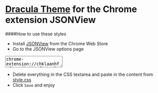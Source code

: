 # [Dracula Theme](https://github.com/zenorocha/dracula-theme) for the Chrome extension JSONView

####How to use these styles
- Install [JSONView](https://chrome.google.com/webstore/detail/jsonview/chklaanhfefbnpoihckbnefhakgolnmc) from the Chrome Web Store
- Go to the JSONView options page
<!--```-->
<!--chrome-extension://chklaanhfefbnpoihckbnefhakgolnmc/csseditor.html-->
<!--```-->
<textarea>chrome-extension://chklaanhfefbnpoihckbnefhakgolnmc/csseditor.html</textarea>
- Delete everything in the CSS textarea and paste in the content from [style.css](https://raw.githubusercontent.com/braden337/dracula-theme-JSONView/master/style.css)
- Click `Save` and enjoy
